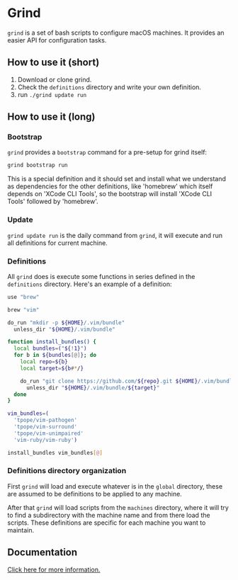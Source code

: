 # Grind

`grind` is a set of bash scripts to configure macOS machines. It provides an
easier API for configuration tasks.

## How to use it (short)

1. Download or clone grind.
2. Check the `definitions` directory and write your own definition.
3. run `./grind update run`

## How to use it (long)

### Bootstrap

`grind` provides a `bootstrap` command for a pre-setup for grind itself:

```bash
grind bootstrap run
```

This is a special definition and it should set and install what we understand
as dependencies for the other definitions, like 'homebrew' which itself depends
on 'XCode CLI Tools', so the bootstrap will install 'XCode CLI Tools' followed
by 'homebrew'.

### Update

`grind update run` is the daily command from `grind`, it will execute and run all
definitions for current machine.

### Definitions

All `grind` does is execute some functions in series defined in the `definitions` directory.
Here's an example of a definition:

```bash
use "brew"

brew "vim"

do_run "mkdir -p ${HOME}/.vim/bundle"
  unless_dir "${HOME}/.vim/bundle"

function install_bundles() {
  local bundles=("${!1}")
  for b in ${bundles[@]}; do
    local repo=${b}
    local target=${b#*/}

    do_run "git clone https://github.com/${repo}.git ${HOME}/.vim/bundle/${target}"
      unless_dir "${HOME}/.vim/bundle/${target}"
  done
}

vim_bundles=(
  'tpope/vim-pathogen'
  'tpope/vim-surround'
  'tpope/vim-unimpaired'
  'vim-ruby/vim-ruby')

install_bundles vim_bundles[@]
```

### Definitions directory organization

First `grind` will load and execute whatever is in the `global` directory,
these are assumed to be definitions to be applied to any machine.

After that `grind` will load scripts from the `machines` directory, where it will try
to find a subdirectory with the machine name and from there load the scripts. These
definitions are specific for each machine you want to maintain.

## Documentation

[Click here for more information.](https://github.com/mavcunha/grind/wiki)

